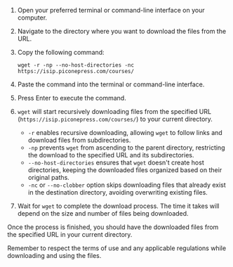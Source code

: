 1. Open your preferred terminal or command-line interface on your computer.

2. Navigate to the directory where you want to download the files from the URL.

3. Copy the following command:
   
   ```
   wget -r -np --no-host-directories -nc https://isip.piconepress.com/courses/
   ```

4. Paste the command into the terminal or command-line interface.

5. Press Enter to execute the command.

6. `wget` will start recursively downloading files from the specified URL (`https://isip.piconepress.com/courses/`) to your current directory.

   - `-r` enables recursive downloading, allowing `wget` to follow links and download files from subdirectories.
   - `-np` prevents `wget` from ascending to the parent directory, restricting the download to the specified URL and its subdirectories.
   - `--no-host-directories` ensures that `wget` doesn't create host directories, keeping the downloaded files organized based on their original paths.
   - `-nc` or `--no-clobber` option skips downloading files that already exist in the destination directory, avoiding overwriting existing files.

7. Wait for `wget` to complete the download process. The time it takes will depend on the size and number of files being downloaded.

Once the process is finished, you should have the downloaded files from the specified URL in your current directory.

Remember to respect the terms of use and any applicable regulations while downloading and using the files.
